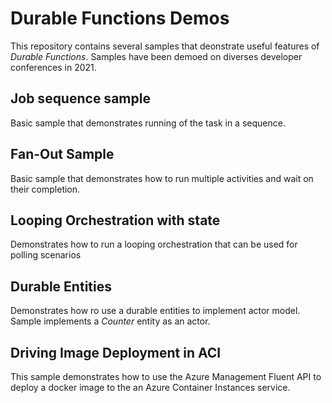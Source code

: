# Durable Functions Demos
This repository contains several samples that deonstrate useful features of *Durable Functions*.
Samples have been demoed on diverses developer conferences in 2021.

## Job sequence sample
Basic sample that demonstrates running of the task in a sequence.

## Fan-Out Sample
Basic sample that demonstrates how to run multiple activities and wait on their completion.

## Looping Orchestration with state
Demonstrates how to run a looping orchestration that can be used for polling scenarios

## Durable Entities
Demonstrates how ro use a durable entities to implement actor model. Sample implements a *Counter* entity  as an actor.

## Driving Image Deployment in ACI
This sample demonstrates how to use the Azure Management Fluent API to deploy a docker image to the an Azure Container Instances service.
